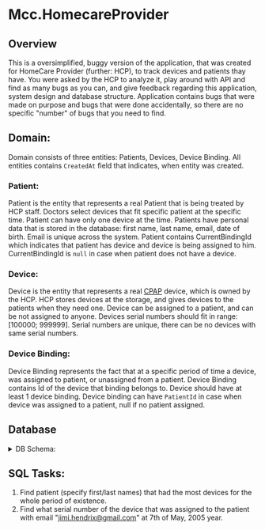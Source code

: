 # Mcc.HomecareProvider

## Overview
This is a oversimplified, buggy version of the application, that was created for HomeCare Provider (further: HCP), to track devices and patients thay have.
You were asked by the HCP to analyze it, play around with API and find as many bugs as you can, and give feedback regarding this application, system design and database structure. Application contains bugs that were made on purpose and bugs that were done accidentally, so there are no specific "number" of bugs that you need to find.

## Domain: 
Domain consists of three entities: Patients, Devices, Device Binding. All entities contains `CreatedAt` field that indicates, when entity was created. 

### Patient: 
Patient is the entity that represents a real Patient that is being treated by HCP staff. Doctors select devices that fit specific patient at the specific time. Patient can have only one device at the time. Patients have personal data that is stored in the database: first name, last name, email, date of birth. Email is unique across the system. Patient contains CurrentBindingId which indicates that patient has device and device is being assigned to him. CurrentBindingId is `null` in case when patient does not have a device.

### Device: 
Device is the entity that represents a real [CPAP](https://en.wikipedia.org/wiki/Positive_airway_pressure) device, which is owned by the HCP. HCP stores devices at the storage, and gives devices to the patients when they need one. Device can be assigned to a patient, and can be not assigned to anyone. Devices serial numbers should fit in range: [100000; 999999]. Serial numbers are unique, there can be no devices with same serial numbers.

### Device Binding:
Device Binding represents the fact that at a specific period of time a device, was assigned to patient, or unassigned from a patient. Device Binding contains Id of the device that binding belongs to. Device should have at least 1 device binding. Device binding can have `PatientId` in case when device was assigned to a patient, null if no patient assigned.

## Database
<details>
  <summary>DB Schema:</summary>

  ![image](https://user-images.githubusercontent.com/1502886/119872502-bda49900-bf4d-11eb-8ac3-f3ca1cc1b43d.png)
  
</details>


## SQL Tasks: 
1. Find patient (specify first/last names) that had the most devices for the whole period of existence.
2. Find what serial number of the device that was assigned to the patient with email "jimi.hendrix@gmail.com" at 7th of May, 2005 year.



